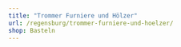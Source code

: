 ```yaml
---
title: "Trommer Furniere und Hölzer"
url: /regensburg/trommer-furniere-und-hoelzer/
shop: Basteln
---
```

